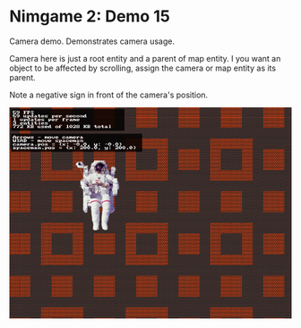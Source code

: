 Nimgame 2: Demo 15
==================

Camera demo. Demonstrates camera usage.

Camera here is just a root entity and a parent of map entity.
I you want an object to be affected by scrolling,
assign the camera or map entity as its parent.

Note a negative sign in front of the camera's position.

![Screenshot](demo15.png)

